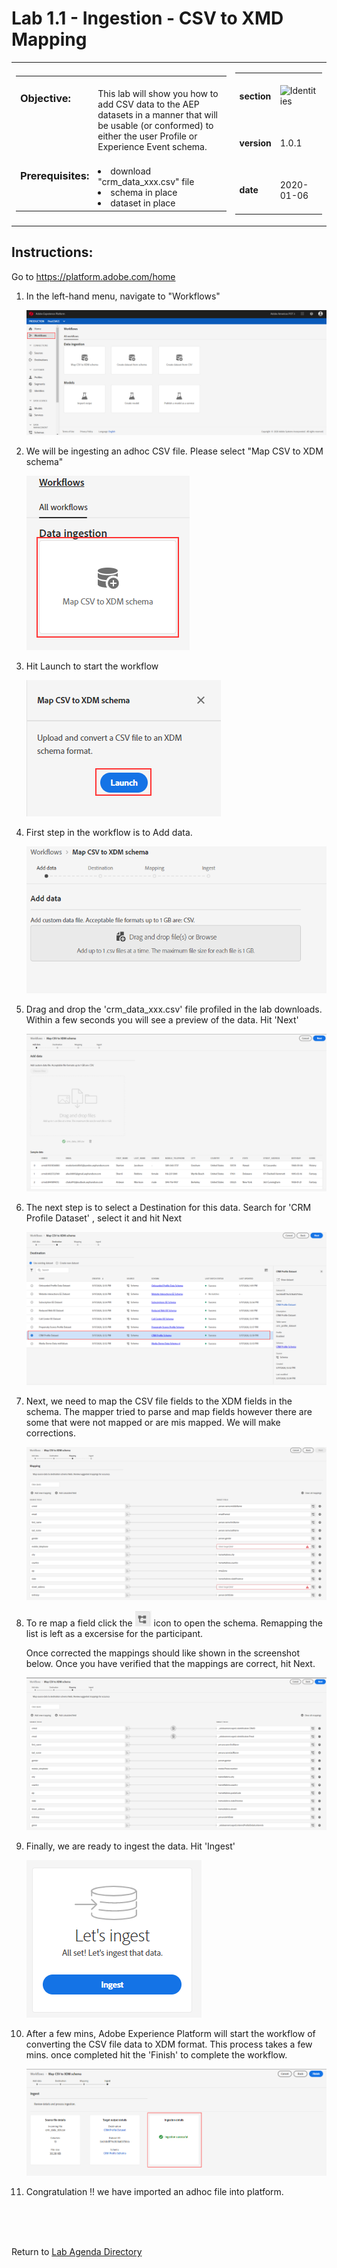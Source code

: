 # Lab 1.1 - Ingestion - CSV to XMD Mapping

<table style="border-collapse: collapse; border: none;" class="tab" cellspacing="0" cellpadding="0">

<tr style="border: none;">

<div align="left">
<td width="600" style="border: none;">
<table>
<tbody valign="top">
      <tr width="500">
            <td valign="top"><h3>Objective:</h3></td>
            <td valign="top"><br>This lab will show you how to add CSV data to the AEP datasets in a manner that will be usable (or conformed) to either the user Profile or Experience Event schema.
            </td>
     </tr>
     <tr width="500">
           <td valign="top"><h3>Prerequisites:</h3></td>
           <td valign="top"><br><li>download "crm_data_xxx.csv" file</li>
                            <li>schema in place</li>
                            <li>dataset in place</li>
           </td>
     </tr>
</tbody>
</table>
</td>
</div>

<div align="right">
<td style="border: none;" valign="top">

<table>
<tbody valign="top">
      <tr>
            <td valign="middle" height="70"><b>section</b></td>
            <td valign="middle" height="70"><img src="https://github.com/adobe/AEP-Hands-on-Labs/blob/master/assets/images/left_hand_nav_menu_identities.png?raw=true" alt="Identities"></td>
      </tr>
      <tr>
            <td valign="middle" height="70"><b>version</b></td>
            <td valign="middle" height="70">1.0.1</td>
      </tr>
      <tr>
            <td valign="middle" height="70"><b>date</b></td>
            <td valign="middle" height="70">2020-01-06</td>
      </tr>
</tbody>
</table>
</td>
</div>

</tr>
</table>

## Instructions:

Go to https://platform.adobe.com/home

1. In the left-hand menu, navigate to "Workflows"


      ![Demo](./images/ingestionhome.png)

2. We will be ingesting an adhoc CSV file. Please select "Map CSV to XDM schema"


      ![Demo](./images/ingestcsvtoxdm.png)



3. Hit Launch to start the workflow


      ![Demo](./images/ingestcsvtoxdmlaunch.png)

4. First step in the workflow is to Add data.


      ![Demo](./images/ingestionadddata.png)


5. Drag and drop the 'crm_data_xxx.csv' file profiled in the lab downloads. Within a few seconds you will see a preview of the data. Hit 'Next'


      ![Demo](./images/ingestionadddata1.png)



6. The next step is to select a Destination for this data. Search for 'CRM Profile Dataset' , select it and hit Next


      ![Demo](./images/ingestiondestination.png)



7. Next, we need to map the CSV file fields to the XDM fields in the schema. The mapper tried to parse and map fields however there are some that were not mapped or are mis mapped. We will make corrections.


      ![Demo](./images/ingestionmapper.png)


8. To re map a field click the ![Demo](./images/remap.png) icon to open the schema. Remapping the list is left as a excersise for the participant.

   Once corrected the mappings should like shown in the screenshot below. Once you have verified that the mappings are correct, hit Next.


    ![Demo](./images/ingestionmapper1.png)

9. Finally, we are ready to ingest the data. Hit 'Ingest'


    ![Demo](./images/ingestioningest.png)

10. After a few mins, Adobe Experience Platform will start the workflow of converting the CSV file data to XDM format. This process takes a few mins. once completed hit the 'Finish' to complete the workflow.


    ![Demo](./images/ingestionfinish.png)

11. Congratulation !! we have imported an adhoc file into platform.

<br>
<br>
<br>

Return to [Lab Agenda Directory](https://github.com/adobe/AEP-Hands-on-Labs/blob/master/labs/retail/README.md#lab-agenda)
